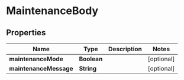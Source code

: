 

# MaintenanceBody


## Properties

Name | Type | Description | Notes
------------ | ------------- | ------------- | -------------
**maintenanceMode** | **Boolean** |  |  [optional]
**maintenanceMessage** | **String** |  |  [optional]



